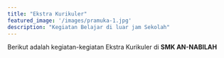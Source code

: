 ```yaml
---
title: "Ekstra Kurikuler"
featured_image: '/images/pramuka-1.jpg'
description: "Kegiatan Belajar di luar jam Sekolah"
---
```


Berikut adalah kegiatan-kegiatan Ekstra Kurikuler di **SMK AN-NABILAH**
